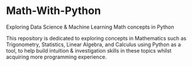 # Math-With-Python
Exploring Data Science &amp; Machine Learning Math concepts in Python

This repository is dedicated to exploring concepts in Mathematics such as Trigonometry, Statistics, Linear Algebra, and Calculus using Python as a tool, to help build intuition & investigation skills in these topics whilst acquiring more programming experience. 
